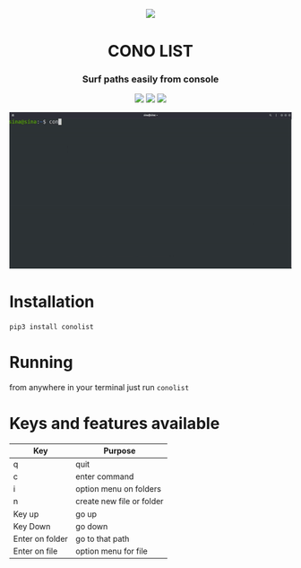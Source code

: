 <p align="center">
<img src="https://launchpadlibrarian.net/488250556/rsz_2list.png" width="200" />  
</p>
<h1 align="center">CONO LIST</h1>
<h3 align="center">Surf paths easily from console</h3>
<p align="center">
  <img src="https://img.shields.io/pypi/v/conolist"/>
  <img src="https://img.shields.io/github/issues/E-RROR/conolist"/>
  <img src="https://img.shields.io/pypi/l/conolist" />
</p>
<div align="center">
  <img src="https://github.com/E-RROR/protovpn/raw/master/ezgif.com-crop.gif" />
</div>

# Installation
```
pip3 install conolist
```

# Running
from anywhere in your terminal just run `conolist`

# Keys and features available
| Key | Purpose|
| --- | --- |
| q | quit |
| c  | enter command |
| i  | option menu on folders |
| n  | create new file or folder |
| Key up | go up |
| Key Down  | go down |
| Enter on folder | go to that path |
| Enter on file | option menu for file |
